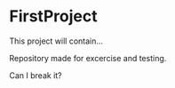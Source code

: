 # FirstProject

This project will contain...

Repository made for excercise and testing.

Can I break it?
